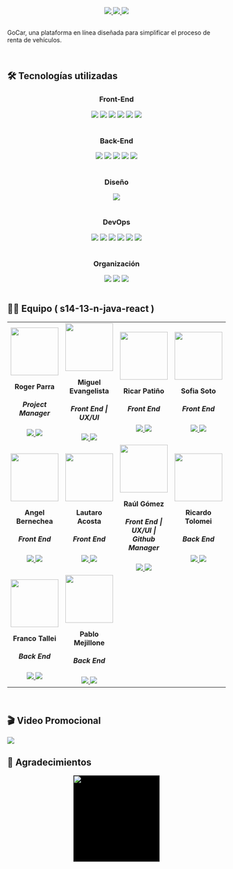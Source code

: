 <div align="center">
  <a href="" target="_blank">
    <img src=""/>
  </a>
</div>

<div align='center'>
    <a href="https://servilink.vercel.app/" target="_blank">
        <img  src="https://img.shields.io/badge/VER_DEMO-000000?style=for-the-badge&logo=vercel&logoColor=white"/>
    </a>
   <a href="https://servilink-api.onrender.com/swagger-ui/index.html" target="_blank">
        <img  src="https://img.shields.io/badge/VER_API-5e5e5e?style=for-the-badge&logo=swagger&logoColor=%9b9b9b"/>
    </a>
    <a href="https://github.com/No-Country/c15-38-n-java-react/issues" target="_blank">
        <img  src="https://img.shields.io/badge/REPORTAR_BUG-343B4E?style=for-the-badge"/>
    </a>
</div>
<br>
<p>
GoCar, una plataforma en línea diseñada para simplificar el proceso de renta de vehículos.
</p>
<br>

## 🛠️ Tecnologías utilizadas

<div align="center">
  <h3>Front-End</h3>
  <img src="https://img.shields.io/badge/React-20232A?style=for-the-badge&logo=react&logoColor=61DAFB"/>
  <img src="https://img.shields.io/badge/vite-%23646CFF.svg?style=for-the-badge&logo=vite&logoColor=white"/>
  <img src="https://img.shields.io/badge/JavaScript-F7DF1E.svg?style=for-the-badge&logo=JavaScript&logoColor=black"/>
  <img src="https://img.shields.io/badge/TypeScript-2596be.svg?style=for-the-badge&logo=TypeScript&logoColor=white"/>
  <img src="https://img.shields.io/badge/HTML5-E34F26.svg?style=for-the-badge&logo=HTML5&logoColor=white"/>
  <img src="https://img.shields.io/badge/Tailwind_CSS-38B2AC?style=for-the-badge&logo=tailwind-css&logoColor=white"/>
</div>
<br>

<div align="center">
  <h3>Back-End</h3>
  <img src="https://img.shields.io/badge/Spring-6DB33F?style=for-the-badge&logo=spring&logoColor=white"/>
  <img src="https://img.shields.io/badge/Java-ED8B00?style=for-the-badge&logo=openjdk&logoColor=white"/>
  <img src="https://img.shields.io/badge/Spring_Security-6DB33F?style=for-the-badge&logo=Spring-Security&logoColor=white"/>
  <img src="https://img.shields.io/badge/-Swagger-%23Clojure?style=for-the-badge&logo=swagger&logoColor=white"/>
  <img src="https://img.shields.io/badge/MySQL-4479a1?style=for-the-badge&logo=mysql&logoColor=white"/>
</div>
<br>

<div align="center">
  <h3>Diseño</h3>
<img src="https://img.shields.io/badge/Figma-F24E1E?style=for-the-badge&logo=figma&logoColor=white"/>
</div>
<br>

<div align="center">
  <h3>DevOps</h3>
  <img src="https://img.shields.io/badge/Vercel-000000?style=for-the-badge&logo=vercel&logoColor=white"/>
  <img src="https://img.shields.io/badge/Render-%46E3B7.svg?style=for-the-badge&logo=render&logoColor=white"/>
  <img src="https://img.shields.io/badge/GIT-E44C30?style=for-the-badge&logo=git&logoColor=white"/>
  <img src="https://img.shields.io/badge/GitHub-100000?style=for-the-badge&logo=github&logoColor=white"/>
  <img src="https://img.shields.io/badge/Postimage-3a81eb?style=for-the-badge&logo=postimage&logoColor=white"/>
  <img src="https://img.shields.io/badge/AWS-282c3c?style=for-the-badge&logo=aws&logoColor=white"/>
</div>
<br>

<div align="center">
  <h3>Organización</h3>
  <img src="https://img.shields.io/badge/Slack-4A154B?style=for-the-badge&logo=slack&logoColor=white"/>
  <img src="https://img.shields.io/badge/Discord-7289DA?style=for-the-badge&logo=discord&logoColor=white"/>
  <img src="https://img.shields.io/badge/Jira-2381fa?style=for-the-badge&logo=jira&logoColor=white"/>
</div>
<br>

## 👨‍💻 Equipo ( s14-13-n-java-react )
<table>
  <tr>
    <td>
      <div align="center">
        <a href="https://github.com/rogerparra" target="_blank" rel="author">
          <img width="110" src="https://media.licdn.com/dms/image/D4D03AQHjXTCa2Y9SHg/profile-displayphoto-shrink_200_200/0/1706713379411?e=1718841600&v=beta&t=h7kcrP9HrjhvimWxc3s3jeBcv2OD5sRH9e9xeL3lVW0"/>
        </a>
          <h4 style="margin-top: 1rem;">Roger Parra</h4>
          <h5 style="margin-top: 1rem;">Project Manager</h5>
        <a href="https://github.com/rogerparra" target="_blank">
          <img src="https://img.shields.io/static/v1?style=for-the-badge&message=GitHub&color=172B4D&logo=GitHub&logoColor=FFFFFF&label="/>
        </a>
        <a href="https://www.linkedin.com/in/roger-parra/" target="_blank">
          <img src="https://img.shields.io/badge/linkedin%20-%230077B5.svg?&style=for-the-badge&logo=linkedin&logoColor=white"/>
        </a>
      </div>
    </td>
    <td>
      <div align="center">
        <a href="https://github.com/Miguelaeb" target="_blank" rel="author">
          <img width="110" src="https://github.com/No-Country/c15-38-n-java-react/assets/95196431/9ec7da3d-5b1a-404c-b8f5-2a02a46b29d3"/>
        </a>
          <h4 style="margin-top: 1rem;">Miguel Evangelista</h4>
          <h5 style="margin-top: 1rem;">Front End  |  UX/UI</h5>
        <a href="https://github.com/Miguelaeb" target="_blank">
          <img src="https://img.shields.io/static/v1?style=for-the-badge&message=GitHub&color=172B4D&logo=GitHub&logoColor=FFFFFF&label="/>
        </a>
        <a href="https://www.linkedin.com/in/miguel-evangelista-8458b9150/" target="_blank">
          <img src="https://img.shields.io/badge/linkedin%20-%230077B5.svg?&style=for-the-badge&logo=linkedin&logoColor=white"/>
        </a>
      </div>
    </td>
    <td>
      <div align="center">
        <a href="https://github.com/patinoricar" target="_blank" rel="author">
          <img width="110" src="https://github.com/No-Country/c15-38-n-java-react/assets/95196431/30826316-9496-4666-b60f-460c08e1a2d5"/>
        </a>
          <h4 style="margin-top: 1rem;">Ricar Patiño</h4>
          <h5 style="margin-top: 1rem;">Front End</h5>
        <a href="https://github.com/patinoricar" target="_blank">
          <img src="https://img.shields.io/static/v1?style=for-the-badge&message=GitHub&color=172B4D&logo=GitHub&logoColor=FFFFFF&label="/>
        </a>
        <a href="https://www.linkedin.com/in/patinoricar/" target="_blank">
          <img src="https://img.shields.io/badge/linkedin%20-%230077B5.svg?&style=for-the-badge&logo=linkedin&logoColor=white"/>
        </a>
      </div>
    </td>
    <td>
      <div align="center">
        <a href="https://github.com/sofi-24soto" target="_blank" rel="author">
          <img width="110" src="https://media.licdn.com/dms/image/D4D35AQFrGe9yGST8dQ/profile-framedphoto-shrink_200_200/0/1693576864721?e=1714143600&v=beta&t=TfOv28x4mAeIzUeKYlc6tUBdeyBL2RPdM7_WN_8fZLE"/>
        </a>
          <h4 style="margin-top: 1rem;">Sofia Soto</h4>
          <h5 style="margin-top: 1rem;">Front End</h5>
        <a href="https://github.com/sofi-24soto" target="_blank">
          <img src="https://img.shields.io/static/v1?style=for-the-badge&message=GitHub&color=172B4D&logo=GitHub&logoColor=FFFFFF&label="/>
        </a>
        <a href="https://www.linkedin.com/in/sofia-soto-bb3b051bb/" target="_blank">
          <img src="https://img.shields.io/badge/linkedin%20-%230077B5.svg?&style=for-the-badge&logo=linkedin&logoColor=white"/>
        </a>
      </div>
    </td>
    <td>
      <div align="center">
        <a href="https://github.com/MatiasCoronel1312" target="_blank" rel="author">
          <img width="110" src="https://avatars.githubusercontent.com/u/97346804?v=4"/>
        </a>
          <h4 style="margin-top: 1rem;">Matias Coronel</h4>
          <h5 style="margin-top: 1rem;">Front End | UX/UI</h5>
        <a href="https://github.com/MatiasCoronel1312" target="_blank">
          <img src="https://img.shields.io/static/v1?style=for-the-badge&message=GitHub&color=172B4D&logo=GitHub&logoColor=FFFFFF&label="/>
        </a>
        <a href="https://www.linkedin.com/in/matias-coronel-77a8b822b/" target="_blank">
          <img src="https://img.shields.io/badge/linkedin%20-%230077B5.svg?&style=for-the-badge&logo=linkedin&logoColor=white"/>
        </a>
      </div>
    </td>
  </tr>
  <td>
      <div align="center">
        <a href="https://github.com/54albert54" target="_blank" rel="author">
          <img width="110" src="https://avatars.githubusercontent.com/u/126289455?v=4"/>
        </a>
          <h4 style="margin-top: 1rem;">Angel Bernechea</h4>
          <h5 style="margin-top: 1rem;">Front End</h5>
        <a href="https://github.com/54albert54" target="_blank">
          <img src="https://img.shields.io/static/v1?style=for-the-badge&message=GitHub&color=172B4D&logo=GitHub&logoColor=FFFFFF&label="/>
        </a>
        <a href="https://www.linkedin.com/in/angel-bernechea/" target="_blank">
          <img src="https://img.shields.io/badge/linkedin%20-%230077B5.svg?&style=for-the-badge&logo=linkedin&logoColor=white"/>
        </a>
      </div>
    </td>
   <td>
      <div align="center">
        <a href="https://github.com/Lauto22" target="_blank" rel="author">
          <img width="110" src="https://avatars.githubusercontent.com/u/120112880?v=4"/>
        </a>
          <h4 style="margin-top: 1rem;">Lautaro Acosta</h4>
          <h5 style="margin-top: 1rem;">Front End</h5>
        <a href="https://github.com/Lauto22" target="_blank">
          <img src="https://img.shields.io/static/v1?style=for-the-badge&message=GitHub&color=172B4D&logo=GitHub&logoColor=FFFFFF&label="/>
        </a>
        <a href="https://www.linkedin.com/in/lautaronacosta/" target="_blank">
          <img src="https://img.shields.io/badge/linkedin%20-%230077B5.svg?&style=for-the-badge&logo=linkedin&logoColor=white"/>
        </a>
      </div>
    </td>
  <td>
      <div align="center">
        <a href="https://github.com/Raul1978x" target="_blank" rel="author">
          <img width="110" src="https://media.licdn.com/dms/image/D4D35AQFGT_SZnG1wrw/profile-framedphoto-shrink_800_800/0/1704245565339?e=1714147200&v=beta&t=A_Q6-iNaEbSMFa4DLzlP27xBn8EPu33LpOH5qaUEWyw"/>
        </a>
          <h4 style="margin-top: 1rem;">Raúl Gómez</h4>
          <h5 style="margin-top: 1rem;">Front End | UX/UI | Github Manager</h5>
        <a href="https://github.com/Raul1978x" target="_blank">
          <img src="https://img.shields.io/static/v1?style=for-the-badge&message=GitHub&color=172B4D&logo=GitHub&logoColor=FFFFFF&label="/>
        </a>
        <a href="https://www.linkedin.com/in/ra%C3%BAl-g%C3%B3mez-44a342252" target="_blank">
          <img src="https://img.shields.io/badge/linkedin%20-%230077B5.svg?&style=for-the-badge&logo=linkedin&logoColor=white"/>
        </a>
      </div>
    </td>
  <td>
      <div align="center">
        <a href="https://github.com/RicardoTolomei" target="_blank" rel="author">
          <img width="110" src="https://media.licdn.com/dms/image/C4E03AQE2mU7-h-8ZCg/profile-displayphoto-shrink_200_200/0/1516822366840?e=1718841600&v=beta&t=l6cqrr2vsWT9R1gae2iHqQ-CMekgC7rY9TLIUbGuKfw"/>
        </a>
          <h4 style="margin-top: 1rem;">Ricardo Tolomei</h4>
          <h5 style="margin-top: 1rem;">Back End</h5>
        <a href="https://github.com/RicardoTolomei" target="_blank">
          <img src="https://img.shields.io/static/v1?style=for-the-badge&message=GitHub&color=172B4D&logo=GitHub&logoColor=FFFFFF&label="/>
        </a>
        <a href="https://www.linkedin.com/in/ricardo-andr%C3%A9s-tolomei-99a4b380/" target="_blank">
          <img src="https://img.shields.io/badge/linkedin%20-%230077B5.svg?&style=for-the-badge&logo=linkedin&logoColor=white"/>
        </a>
      </div>
    </td>
  <td>
      <div align="center">
        <a href="https://github.com/TeslaXZ" target="_blank" rel="author">
          <img width="110" src="https://media.licdn.com/dms/image/D4D03AQEfI4-56WowZg/profile-displayphoto-shrink_200_200/0/1666802397424?e=1718841600&v=beta&t=SaRdMr4yWQJTfxHNhVhEm-6bZL89AFwi8rbnoeNoLo8"/>
        </a>
          <h4 style="margin-top: 1rem;">Brian Diaz Diaz</h4>
          <h5 style="margin-top: 1rem;">Back End</h5>
        <a href="https://github.com/TeslaXZ" target="_blank">
          <img src="https://img.shields.io/static/v1?style=for-the-badge&message=GitHub&color=172B4D&logo=GitHub&logoColor=FFFFFF&label="/>
        </a>
        <a href="https://www.linkedin.com/in/brianodz/" target="_blank">
          <img src="https://img.shields.io/badge/linkedin%20-%230077B5.svg?&style=for-the-badge&logo=linkedin&logoColor=white"/>
        </a>
      </div>
    </td>
</tr>
  <td>
      <div align="center">
        <a href="https://github.com/FTwork" target="_blank" rel="author">
          <img width="110" src="https://avatars.githubusercontent.com/u/97202915?v=4"/>
        </a>
          <h4 style="margin-top: 1rem;">Franco Tallei</h4>
          <h5 style="margin-top: 1rem;">Back End</h5>
        <a href="https://github.com/FTwork" target="_blank">
          <img src="https://img.shields.io/static/v1?style=for-the-badge&message=GitHub&color=172B4D&logo=GitHub&logoColor=FFFFFF&label="/>
        </a>
        <a href="https://www.linkedin.com/in/ftallei/" target="_blank">
          <img src="https://img.shields.io/badge/linkedin%20-%230077B5.svg?&style=for-the-badge&logo=linkedin&logoColor=white"/>
        </a>
      </div>
    </td>
  <td>
      <div align="center">
        <a href="https://github.com/pablex72" target="_blank" rel="author">
          <img width="110" src="https://avatars.githubusercontent.com/u/118881130?v=4"/>
        </a>
          <h4 style="margin-top: 1rem;">Pablo Mejillone</h4>
          <h5 style="margin-top: 1rem;">Back End</h5>
        <a href="https://github.com/pablex72" target="_blank">
          <img src="https://img.shields.io/static/v1?style=for-the-badge&message=GitHub&color=172B4D&logo=GitHub&logoColor=FFFFFF&label="/>
        </a>
        <a href="https://www.linkedin.com/in/pablo-mejillone-98b07425a/" target="_blank">
          <img src="https://img.shields.io/badge/linkedin%20-%230077B5.svg?&style=for-the-badge&logo=linkedin&logoColor=white"/>
        </a>
      </div>
    </td>
</table>
<br>

## 🎬 Video Promocional
<a href="https://youtu.be/1QxirRAjJ6o" target="_blank">
    <img src="https://github.com/No-Country/c15-38-n-java-react/assets/95196431/03ca9a4c-1d01-4223-bd12-0b36f94c87c5"/>
</a>
<br>

## 🤝 Agradecimientos
<div align='center'>
  <a href="https://www.nocountry.tech/" target="_blank">
    <img style='background-color:black;' src="https://encrypted-tbn0.gstatic.com/images?q=tbn:ANd9GcQsukYB3HL90LSwYv_RIR2O2OlCV8Sbkx2eNHv8nRvOu8L16FxLQ0nPzY02wQ_BJOfQZw&usqp=CAU" width="200">
  </a>
</div>
